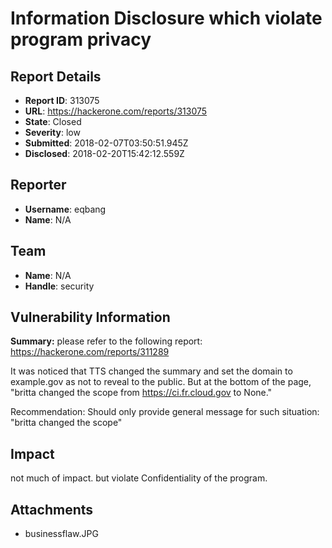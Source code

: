 # Information Disclosure which violate program privacy

## Report Details
- **Report ID**: 313075
- **URL**: https://hackerone.com/reports/313075
- **State**: Closed
- **Severity**: low
- **Submitted**: 2018-02-07T03:50:51.945Z
- **Disclosed**: 2018-02-20T15:42:12.559Z

## Reporter
- **Username**: eqbang
- **Name**: N/A

## Team
- **Name**: N/A
- **Handle**: security

## Vulnerability Information
**Summary:**
please refer to the following report:
https://hackerone.com/reports/311289

It was noticed that TTS changed the summary and set the domain to example.gov as not to reveal to the public. But at the bottom of the page, "britta changed the scope from https://ci.fr.cloud.gov to None."

Recommendation:
Should only provide general message for such situation: "britta changed the scope"

## Impact

not much of impact. but violate Confidentiality of the program.

## Attachments
- businessflaw.JPG
